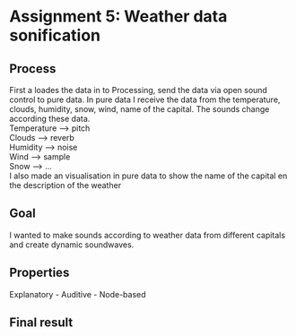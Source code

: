 # Assignment 5: Weather data sonification

## Process
First a loades the data in to Processing, send the data via open sound control to pure data. In pure data I receive the data from the temperature, clouds, humidity, snow, wind, name of the capital. The sounds change according these data.  
Temperature --> pitch  
Clouds --> reverb  
Humidity --> noise  
Wind --> sample  
Snow --> ...  
I also made an visualisation in pure data to show the name of the capital en the description of the weather

## Goal
I wanted to make sounds according to weather data from different capitals and create dynamic soundwaves.  

## Properties
Explanatory - Auditive - Node-based

## Final result
